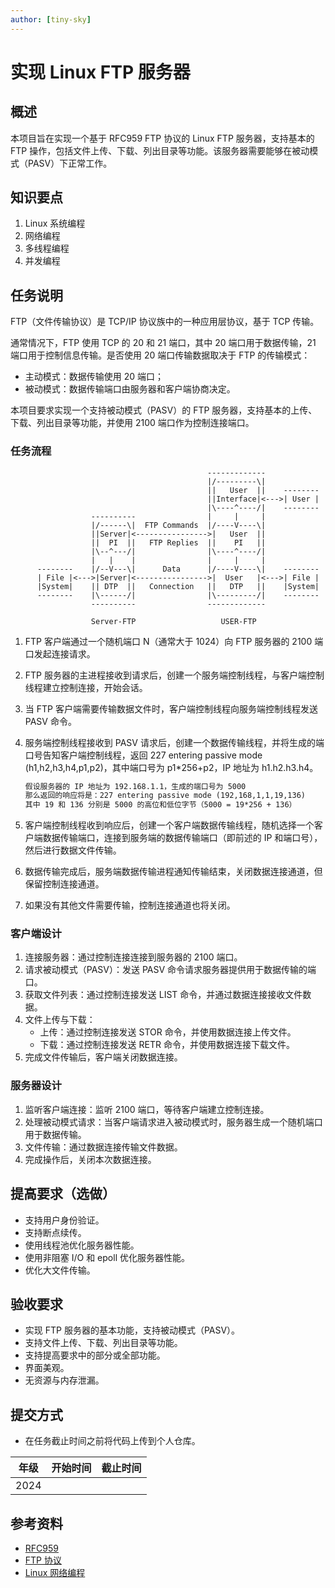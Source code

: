 ```yaml
---
author: [tiny-sky]
---
```


# 实现 Linux FTP 服务器

## 概述

本项目旨在实现一个基于 RFC959 FTP 协议的 Linux FTP 服务器，支持基本的 FTP 操作，包括文件上传、下载、列出目录等功能。该服务器需要能够在被动模式（PASV）下正常工作。

## 知识要点

1. Linux 系统编程
2. 网络编程
3. 多线程编程
4. 并发编程

## 任务说明

FTP（文件传输协议）是 TCP/IP 协议族中的一种应用层协议，基于 TCP 传输。

通常情况下，FTP 使用 TCP 的 20 和 21 端口，其中 20 端口用于数据传输，21 端口用于控制信息传输。是否使用 20 端口传输数据取决于 FTP 的传输模式：

- 主动模式：数据传输使用 20 端口；
- 被动模式：数据传输端口由服务器和客户端协商决定。

本项目要求实现一个支持被动模式（PASV）的 FTP 服务器，支持基本的上传、下载、列出目录等功能，并使用 2100 端口作为控制连接端口。

### 任务流程

```plain
                                            -------------
                                            |/---------\|
                                            ||   User  ||    --------
                                            ||Interface|<--->| User |
                                            |\----^----/|    --------
                  ----------                |     |     |
                  |/------\|  FTP Commands  |/----V----\|
                  ||Server|<---------------->|   User  ||
                  ||  PI  ||   FTP Replies  ||    PI   ||
                  |\--^---/|                |\----^----/|
                  |   |    |                |     |     |
      --------    |/--V---\|      Data      |/----V----\|    --------
      | File |<--->|Server|<---------------->|  User   |<--->| File |
      |System|    || DTP  ||   Connection   ||   DTP   ||    |System|
      --------    |\------/|                |\---------/|    --------
                  ----------                -------------

                  Server-FTP                   USER-FTP
```

1. FTP 客户端通过一个随机端口 N（通常大于 1024）向 FTP 服务器的 2100 端口发起连接请求。
2. FTP 服务器的主进程接收到请求后，创建一个服务端控制线程，与客户端控制线程建立控制连接，开始会话。
3. 当 FTP 客户端需要传输数据文件时，客户端控制线程向服务端控制线程发送 PASV 命令。
4. 服务端控制线程接收到 PASV 请求后，创建一个数据传输线程，并将生成的端口号告知客户端控制线程，返回 227 entering passive mode (h1,h2,h3,h4,p1,p2)，其中端口号为 p1\*256+p2，IP 地址为 h1.h2.h3.h4。

   ```txt
   假设服务器的 IP 地址为 192.168.1.1，生成的端口号为 5000
   那么返回的响应将是：227 entering passive mode (192,168,1,1,19,136)
   其中 19 和 136 分别是 5000 的高位和低位字节（5000 = 19*256 + 136）
   ```

5. 客户端控制线程收到响应后，创建一个客户端数据传输线程，随机选择一个客户端数据传输端口，连接到服务端的数据传输端口（即前述的 IP 和端口号），然后进行数据文件传输。
6. 数据传输完成后，服务端数据传输进程通知传输结束，关闭数据连接通道，但保留控制连接通道。
7. 如果没有其他文件需要传输，控制连接通道也将关闭。

### 客户端设计

1. 连接服务器：通过控制连接连接到服务器的 2100 端口。
2. 请求被动模式（PASV）：发送 PASV 命令请求服务器提供用于数据传输的端口。
3. 获取文件列表：通过控制连接发送 LIST 命令，并通过数据连接接收文件数据。
4. 文件上传与下载：
   - 上传：通过控制连接发送 STOR 命令，并使用数据连接上传文件。
   - 下载：通过控制连接发送 RETR 命令，并使用数据连接下载文件。
5. 完成文件传输后，客户端关闭数据连接。

### 服务器设计

1. 监听客户端连接：监听 2100 端口，等待客户端建立控制连接。
2. 处理被动模式请求：当客户端请求进入被动模式时，服务器生成一个随机端口用于数据传输。
3. 文件传输：通过数据连接传输文件数据。
4. 完成操作后，关闭本次数据连接。

## 提高要求（选做）

- 支持用户身份验证。
- 支持断点续传。
- 使用线程池优化服务器性能。
- 使用非阻塞 I/O 和 epoll 优化服务器性能。
- 优化大文件传输。

## 验收要求

- 实现 FTP 服务器的基本功能，支持被动模式（PASV）。
- 支持文件上传、下载、列出目录等功能。
- 支持提高要求中的部分或全部功能。
- 界面美观。
- 无资源与内存泄漏。

## 提交方式

- 在任务截止时间之前将代码上传到个人仓库。

<!-- 主线任务有此任务时，应在主线任务处说明截止时间 -->

| 年级 | 开始时间 | 截止时间 |
| ---- | -------- | -------- |
| 2024 |          |          |

## 参考资料

- [RFC959](https://www.rfc-editor.org/rfc/rfc959)
- [FTP 协议](https://en.wikipedia.org/wiki/File_Transfer_Protocol)
- [Linux 网络编程](https://www.man7.org/linux/man-pages/man7/socket.7.html)
